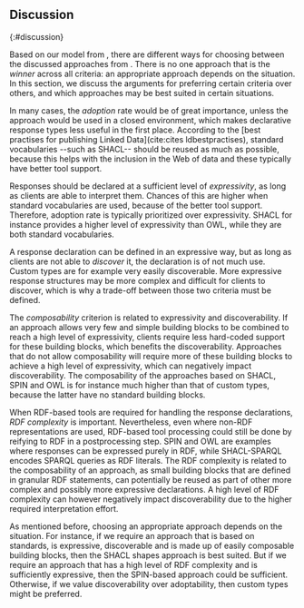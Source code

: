 ## Discussion
{:#discussion}

Based on our model from [](#comparison-model), there are different ways for choosing between the discussed approaches from [](#approaches).
There is no one approach that is the _winner_ across all criteria:
an appropriate approach depends on the situation.
In this section, we discuss the arguments for preferring certain criteria over others,
and which approaches may be best suited in certain situations.

In many cases, the _adoption_ rate would be of great importance,
unless the approach would be used in a closed environment,
which makes declarative response types less useful in the first place.
According to the [best practises for publishing Linked Data](cite:cites ldbestpractises),
standard vocabularies --such as SHACL-- should be reused as much as possible,
because this helps with the inclusion in the Web of data and these typically have better tool support.

Responses should be declared at a sufficient level of _expressivity_,
as long as clients are able to interpret them.
Chances of this are higher when standard vocabularies are used,
because of the better tool support.
Therefore, adoption rate is typically prioritized over expressivity.
SHACL for instance provides a higher level of expressivity than OWL,
while they are both standard vocabularies.

A response declaration can be defined in an expressive way,
but as long as clients are not able to _discover_ it,
the declaration is of not much use.
Custom types are for example very easily discoverable.
More expressive response structures may be more complex and difficult for clients to discover,
which is why a trade-off between those two criteria must be defined.

The _composability_ criterion is related to expressivity and discoverability.
If an approach allows very few and simple building blocks to be combined to reach a high level of expressivity,
clients require less hard-coded support for these building blocks, which benefits the discoverability.
Approaches that do not allow composability will require more of these building blocks to
achieve a high level of expressivity, which can negatively impact discoverability.
The composability of the approaches based on SHACL, SPIN and OWL
is for instance much higher than that of custom types,
because the latter have no standard building blocks.

When RDF-based tools are required for
handling the response declarations, _RDF complexity_ is important.
Nevertheless, even where non-RDF representations are used,
RDF-based tool processing could still be done by reifying to RDF in a postprocessing step.
SPIN and OWL are examples where responses can be expressed purely in RDF,
while SHACL-SPARQL encodes SPARQL queries as RDF literals.
The RDF complexity is related to the composability of an approach,
as small building blocks that are defined in granular RDF statements,
can potentially be reused as part of other more complex and possibly more expressive declarations.
A high level of RDF complexity can however negatively impact discoverability due to the higher required interpretation effort.

As mentioned before, choosing an appropriate approach depends on the situation.
For instance, if we require an approach that is based on standards,
is expressive, discoverable and is made up of easily composable building blocks,
then the SHACL shapes approach is best suited.
But if we require an approach that has a high level of RDF complexity and is sufficiently expressive,
then the SPIN-based approach could be sufficient.
Otherwise, if we value discoverability over adoptability, then custom types might be preferred.
